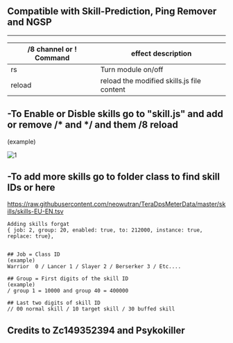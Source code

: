 ## Compatible with Skill-Prediction, Ping Remover and NGSP 

------
/8 channel or ! Command | effect description
--- | ---
rs | Turn module on/off
reload | reload the modified skills.js file content


## -To Enable or Disble skills go to "skill.js" and add or remove /* and  */  and them /8 reload


(example)


![1](https://user-images.githubusercontent.com/35492207/115976332-cc98c580-a521-11eb-8638-46619ae621b1.png)





## -To add more skills go to folder class to find skill IDs or here  

https://raw.githubusercontent.com/neowutran/TeraDpsMeterData/master/skills/skills-EU-EN.tsv

```
Adding skills forgat 
{ job: 2, group: 20, enabled: true, to: 212000, instance: true, replace: true},


## Job = Class ID 
(example)
Warrior  0 / Lancer 1 / Slayer 2 / Berserker 3 / Etc....

## Group = First digits of the skill ID
(example) 
/ group 1 = 10000 and group 40 = 400000

## Last two digits of skill ID  
// 00 normal skill / 10 target skill / 30 buffed skill

```





## Credits to Zc149352394 and Psykokiller
